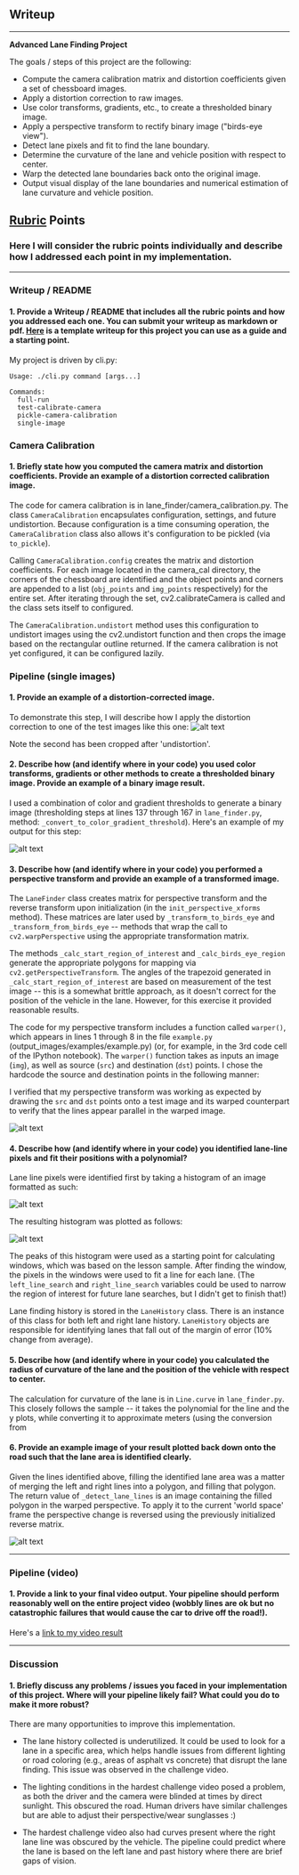 ## Writeup 

---

**Advanced Lane Finding Project**

The goals / steps of this project are the following:

* Compute the camera calibration matrix and distortion coefficients given a set of chessboard images.
* Apply a distortion correction to raw images.
* Use color transforms, gradients, etc., to create a thresholded binary image.
* Apply a perspective transform to rectify binary image ("birds-eye view").
* Detect lane pixels and fit to find the lane boundary.
* Determine the curvature of the lane and vehicle position with respect to center.
* Warp the detected lane boundaries back onto the original image.
* Output visual display of the lane boundaries and numerical estimation of lane curvature and vehicle position.

[//]: # (Image References)

[image1]: ./output_images/distortion_correction.png "Undistorted"
[image2]: ./output_images/histogram.png "Histogram sample for lane finding"
[image3]: ./output_images/threshold_normal_perspective.png "Binary example, normal perspective"
[image4]: ./output_images/perspective_before_gradient.png "Birds-eye perspective transform"
[image5]: ./output_images/perspective_transform.png "Combined perspective + binary example"
[image6]: ./output_images/lanes_in_perspective.png "Lanes with lines in perspective"
[image7]: ./output_images/lane_identified_in_perspective.png "Lane filled"
[image8]: ./output_images/straight_combined.png "Output"

## [Rubric](https://review.udacity.com/#!/rubrics/571/view) Points

### Here I will consider the rubric points individually and describe how I addressed each point in my implementation.

---

### Writeup / README

#### 1. Provide a Writeup / README that includes all the rubric points and how you addressed each one.  You can submit your writeup as markdown or pdf.  [Here](https://github.com/udacity/CarND-Advanced-Lane-Lines/blob/master/writeup_template.md) is a template writeup for this project you can use as a guide and a starting point.

My project is driven by cli.py:

```
Usage: ./cli.py command [args...]

Commands:
  full-run
  test-calibrate-camera
  pickle-camera-calibration
  single-image
```

### Camera Calibration

#### 1. Briefly state how you computed the camera matrix and distortion coefficients. Provide an example of a distortion corrected calibration image.

The code for camera calibration is in lane_finder/camera_calibration.py. The class `CameraCalibration` encapsulates configuration, settings, and future undistortion. Because configuration is a time consuming operation, the `CameraCalibration` class also allows it's configuration to be pickled (via `to_pickle`).

Calling `CameraCalibration.config` creates the matrix and distortion coefficients. For each image located in the camera_cal directory, the corners of the chessboard are identified and the object points and corners are appended to a list (`obj_points` and `img_points` respectively) for the entire set. After iterating through the set, cv2.calibrateCamera is called and the class sets itself to configured.

The `CameraCalibration.undistort` method uses this configuration to undistort images using the cv2.undistort function and then crops the image based on the rectangular outline returned. If the camera calibration is not yet configured, it can be configured lazily.

### Pipeline (single images)

#### 1. Provide an example of a distortion-corrected image.

To demonstrate this step, I will describe how I apply the distortion correction to one of the test images like this one:
![alt text][image1]

Note the second has been cropped after 'undistortion'.

#### 2. Describe how (and identify where in your code) you used color transforms, gradients or other methods to create a thresholded binary image.  Provide an example of a binary image result.

I used a combination of color and gradient thresholds to generate a binary image (thresholding steps at lines 137 through 167 in `lane_finder.py`, method: `_convert_to_color_gradient_threshold`).  Here's an example of my output for this step:

![alt text][image3]

#### 3. Describe how (and identify where in your code) you performed a perspective transform and provide an example of a transformed image.

The `LaneFinder` class creates matrix for perspective transform and the reverse transform upon initialization (in the `init_perspective_xforms` method). These matrices are later used by `_transform_to_birds_eye` and `_transform_from_birds_eye` -- methods that wrap the call to `cv2.warpPerspective` using the appropriate transformation matrix.

The methods `_calc_start_region_of_interest` and `_calc_birds_eye_region` generate the appropriate polygons for mapping via `cv2.getPerspectiveTransform`. The angles of the trapezoid generated in `_calc_start_region_of_interest` are based on measurement of the test image -- this is a somewhat brittle approach, as it doesn't correct for the position of the vehicle in the lane. However, for this exercise it provided reasonable results.

The code for my perspective transform includes a function called `warper()`, which appears in lines 1 through 8 in the file `example.py` (output_images/examples/example.py) (or, for example, in the 3rd code cell of the IPython notebook).  The `warper()` function takes as inputs an image (`img`), as well as source (`src`) and destination (`dst`) points.  I chose the hardcode the source and destination points in the following manner:


I verified that my perspective transform was working as expected by drawing the `src` and `dst` points onto a test image and its warped counterpart to verify that the lines appear parallel in the warped image.

![alt text][image4]

#### 4. Describe how (and identify where in your code) you identified lane-line pixels and fit their positions with a polynomial?

Lane line pixels were identified first by taking a histogram of an image formatted as such:

![alt text][image5]

The resulting histogram was plotted as follows:

![alt text][image2]

The peaks of this histogram were used as a starting point for calculating windows, which was based on the lesson sample. After finding the window, the pixels in the windows were used to fit a line for each lane. (The `left_line_search` and `right_line_search` variables could be used to narrow the region of interest for future lane searches, but I didn't get to finish that!)

Lane finding history is stored in the `LaneHistory` class. There is an instance of this class for both left and right lane history. `LaneHistory` objects are responsible for identifying lanes that fall out of the margin of error (10% change from average). 

#### 5. Describe how (and identify where in your code) you calculated the radius of curvature of the lane and the position of the vehicle with respect to center.

The calculation for curvature of the lane is in `Line.curve` in `lane_finder.py`. This closely follows the sample -- it takes the polynomial for the line and the y plots, while converting it to approximate meters (using the conversion from 

#### 6. Provide an example image of your result plotted back down onto the road such that the lane area is identified clearly.

Given the lines identified above, filling the identified lane area was a matter of merging the left and right lines into a polygon, and filling that polygon. The return value of `_detect_lane_lines` is an image containing the filled polygon in the warped perspective. To apply it to the current 'world space' frame the perspective change is reversed using the previously initialized reverse matrix.

![alt text][image6]

---

### Pipeline (video)

#### 1. Provide a link to your final video output.  Your pipeline should perform reasonably well on the entire project video (wobbly lines are ok but no catastrophic failures that would cause the car to drive off the road!).

Here's a [link to my video result](./project_video_with_lanes.mp4)

---

### Discussion

#### 1. Briefly discuss any problems / issues you faced in your implementation of this project.  Where will your pipeline likely fail?  What could you do to make it more robust?

There are many opportunities to improve this implementation.

* The lane history collected is underutilized. It could be used to look for a lane in a specific area, which helps handle issues from different lighting or road coloring (e.g., areas of asphalt vs concrete) that disrupt the lane finding. This issue was observed in the challenge video.

* The lighting conditions in the hardest challenge video posed a problem, as both the driver and the camera were blinded at times by direct sunlight. This obscured the road. Human drivers have similar challenges but are able to adjust their perspective/wear sunglasses :)

* The hardest challenge video also had curves present where the right lane line was obscured by the vehicle. The pipeline could predict where the lane is based on the left lane and past history where there are brief gaps of vision.
